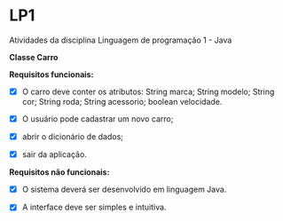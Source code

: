 # LP1
Atividades da disciplina Linguagem de programação 1 - Java

**Classe Carro**

**Requisitos funcionais:**

- [x] O carro deve conter os atributos:
    String marca;
    String modelo;
    String cor;
    String roda;
    String acessorio;
    boolean velocidade.

- [x] O usuário pode cadastrar um novo carro;
- [x] abrir o dicionário de dados;
- [x] sair da aplicação.



**Requisitos não funcionais:**

- [x] O sistema deverá ser desenvolvido em linguagem Java.

- [x] A interface deve ser simples e intuitiva.
